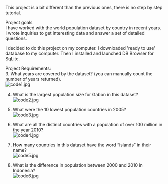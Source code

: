 This project is a bit different than the previous ones, there is no step by step tutorial.  

Project goals  
I have worked with the world population dataset by country in recent years. I wrote inquiries to get interesting data and answer a set of detailed questions.  

I decided to do this project on my computer. I downloaded 'ready to use' database to my computer. Then I installed and launched DB Browser for SqLite.  

Project Requirements:  
3. What years are covered by the dataset? (you can manually count the number of years returned).  
![code1.jpg](https://github.com/mario-moscicki/sql-codecademy/blob/master/world-populations-db-browser/code1.jpg)

4. What is the largest population size for Gabon in this dataset?
![code2.jpg](https://github.com/mario-moscicki/sql-codecademy/blob/master/world-populations-db-browser/code2.jpg)

5. What were the 10 lowest population countries in 2005?  
![code3.jpg](https://github.com/mario-moscicki/sql-codecademy/blob/master/world-populations-db-browser/code3.jpg)

6. What are all the distinct countries with a population of over 100 million in the year 2010?  
![code4.jpg](https://github.com/mario-moscicki/sql-codecademy/blob/master/world-populations-db-browser/code4.jpg)

7. How many countries in this dataset have the word “Islands” in their name?  
![code5.jpg](https://github.com/mario-moscicki/sql-codecademy/blob/master/world-populations-db-browser/code5.jpg)

8. What is the difference in population between 2000 and 2010 in Indonesia?  
![code6.jpg](https://github.com/mario-moscicki/sql-codecademy/blob/master/world-populations-db-browser/code6.jpg)  
